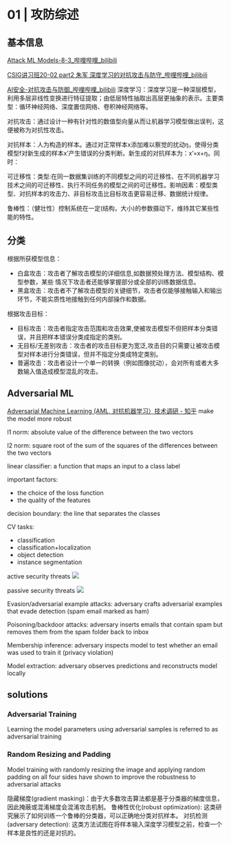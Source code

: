 # 01 | 攻防综述
## 基本信息
[Attack ML Models-8-3\_哔哩哔哩\_bilibili](https://www.bilibili.com/video/BV1pb41177Qg?p=3)

[CSIG讲习班20-02 part2 朱军 深度学习的对抗攻击与防守\_哔哩哔哩\_bilibili](https://www.bilibili.com/video/BV1aa4y147dg/)


[AI安全-对抗攻击与防御\_哔哩哔哩\_bilibili](https://www.bilibili.com/video/BV1Z14y177cF/)
深度学习：深度学习是一种深层模型，利用多层非线性变换进行特征提取；由低层特性抽取出高层更抽象的表示。主要类型：循环神经网络、深度置信网络、卷积神经网络等。

对抗攻击：通过设计一种有针对性的数值型向量从而让机器学习模型做出误判，这便被称为对抗性攻击。

对抗样本：人为构造的样本。通过对正常样本x添加难以察觉的扰动ŋ，使得分类模型f对新生成的样本x’产生错误的分类判断。新生成的对抗样本为：x’=x+ŋ。同时：

可迁移性：类型:在同一数据集训练的不同模型之间的可迁移性、在不同机器学习技术之间的可迁移性、执行不同任务的模型之间的可迁移性。影响因素：模型类型、对抗样本的攻击力、非目标攻击比目标攻击更容易迁移、数据统计规律。

鲁棒性：（健壮性）控制系统在一定(结构，大小)的参数摄动下，维持其它某些性能的特性。

## 分类

根据所获模型信息：

- 白盒攻击：攻击者了解攻击模型的详细信息,如数据预处理方法、模型结构、模型参数，某些
情况下攻击者还能够掌握部分或全部的训练数据信息。
- 黑盒攻击：攻击者不了解攻击模型的关键细节，攻击者仅能够接触输入和输出环节，不能实质性地接触到任何内部操作和数据。

根据攻击目标：

- 目标攻击：攻击者指定攻击范围和攻击效果,使被攻击模型不但把样本分类错误，并且把样本错误分类成指定的类别。
- 无目标/无差别攻击：攻击者的攻击目标更为宽泛,攻击目的只需要让被攻击模型对样本进行分类错误，但并不指定分类成特定类别。
- 普遍攻击：攻击者设计一个单一的转换（例如图像扰动），会对所有或者大多数输入值造成模型混乱的攻击。



## Adversarial ML
[Adversarial Machine Learning (AML, 对抗机器学习）技术调研 - 知乎](https://zhuanlan.zhihu.com/p/135374750)
make the model more robust


l1 norm: absolute value of the difference between the two vectors

l2 norm: square root of the sum of the squares of the differences between the two vectors



linear classifier: a function that maps an input to a class label

important factors:
- the choice of the loss function
- the quality of the features

decision boundary: the line that separates the classes





CV tasks:
- classification
- classification+localization
- object detection
- instance segmentation

active security threats
![](https://philfan-pic.oss-cn-beijing.aliyuncs.com/img/20240919152147.png)

passive security threats
![](https://philfan-pic.oss-cn-beijing.aliyuncs.com/img/20240919152207.png)

Evasion/adversarial example attacks: adversary crafts
adversarial examples that evade detection (spam email marked as ham)

Poisoning/backdoor attacks: adversary inserts emails that contain spam but removes them from the spam folder back to inbox

Membership inference: adversary inspects model to test whether an email was used to train it (privacy violation)

Model extraction: adversary observes predictions and
reconstructs model locally


## solutions

### Adversarial Training
Learning the model parameters using adversarial samples is referred to as adversarial training
### Random Resizing and Padding
Model training with randomly resizing the image and applying random padding on all four sides have shown to improve the robustness to adversarial attacks

隐藏梯度(gradient masking)：由于大多数攻击算法都是基于分类器的梯度信息，因此掩蔽或混淆梯度会混淆攻击机制。
鲁棒性优化(robust optimization): 这类研究展示了如何训练一个鲁棒的分类器，可以正确地分类对抗样本。
对抗检测(adversary detection): 这类方法试图在将样本输入深度学习模型之前，检查一个样本是良性的还是对抗的。
